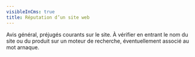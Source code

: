 ```yaml
---
visibleInCms: true
title: Réputation d’un site web
---
```

<!--StartFragment-->

Avis général, préjugés courants sur le site. À vérifier en entrant le nom du site ou du produit sur un moteur de recherche, éventuellement associé au mot arnaque.

<!--EndFragment-->